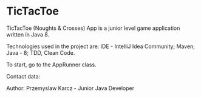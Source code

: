 # TicTacToe

TicTacToe (Noughts & Crosses) App is a junior level game application written in Java 8.

Technologies used in the project are: IDE - IntelliJ Idea Community; Maven; Java - 8; TDD, Clean Code.

To start, go to the AppRunner class.

Contact data:

Author: Przemyslaw Karcz - Junior Java Developer